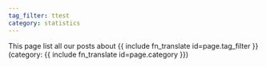```yaml
---
tag_filter: ttest
category: statistics
---
```


This page list all our posts about {{ include fn_translate id=page.tag_filter }} (category:  {{ include fn_translate id=page.category }})
